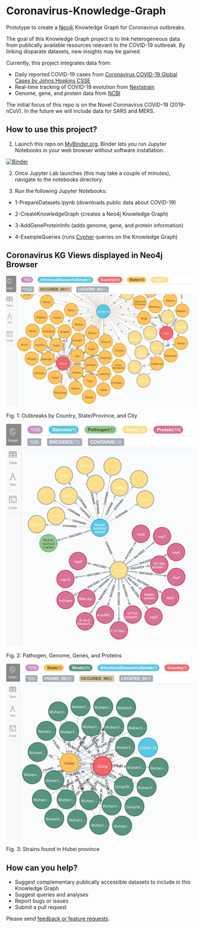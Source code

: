 # Coronavirus-Knowledge-Graph
Prototype to create a [Neo4j](https://neo4j.com/) Knowledge Graph for Coronavirus outbreaks. 

The goal of this Knowledge Graph project is to link heterogeneous data from publically available resources relevant to the COVID-19 outbreak. By linking disparate datasets, new insights may be gained.

Currently, this project integrates data from:
* Daily reported COVID-19 cases from [Coronavirus COVID-19 Global Cases by Johns Hopkins CSSE](https://github.com/CSSEGISandData/COVID-19)
* Real-time tracking of COVID-19 evolution from [Nextstrain](https://github.com/nextstrain/ncov)
* Genome, gene, and protein data from [NCBI](https://www.ncbi.nlm.nih.gov/nuccore/NC_045512)

The initial focus of this repo is on the Novel Coronavirus COVID-19 (2019-nCoV). In the future we will include data for SARS and MERS.

## How to use this project?

1. Launch this repo on [MyBinder.org](https://mybinder.org/). Binder lets you run Jupyter Notebooks in your web browser without software installation.

[![Binder](https://mybinder.org/badge_logo.svg)](https://mybinder.org/v2/gh/sbl-sdsc/coronavirus-knowledge-graph/master?urlpath=lab)

2. Once Jupyter Lab launches (this may take a couple of minutes), navigate to the notebooks directory.

3. Run the following Jupyter Notebooks:

* 1-PrepareDatasets.ipynb (downloads public data about COVID-19)

* 2-CreateKnowledgeGraph (creates a Neo4j Knowledge Graph)

* 3-AddGeneProteinInfo (adds genome, gene, and protein information)

* 4-ExampleQueries (runs [Cypher](https://neo4j.com/developer/cypher-query-language/) queries on the Knowledge Graph)

## Coronavirus KG Views displayed in Neo4j Browser
![](docs/locations.png)

Fig. 1: Outbreaks by Country, State/Province, and City

![](docs/genome.png)

Fig. 2: Pathogen, Genome, Genes, and Proteins

![](docs/strains.png)

Fig. 3: Strains found in Hubei province

## How can you help?

* Suggest complementary publically accessible datasets to include in this Knowledge Graph
* Suggest queries and analyses
* Report bugs or issues
* Submit a pull request

Please send [feedback or feature requests](https://github.com/sbl-sdsc/coronavirus-knowledge-graph/issues/new).






